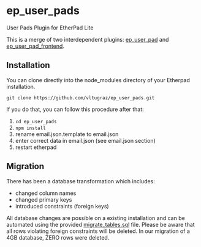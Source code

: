 # ep_user_pads

User Pads Plugin for EtherPad Lite

This is a merge of two interdependent plugins: [ep_user_pad](https://github.com/vltugraz/ep_user_pad) and [ep_user_pad_frontend](https://github.com/vltugraz/ep_user_pad_frontend).

## Installation
You can clone directly into the node_modules directory of your Etherpad installation. 

`git clone https://github.com/vltugraz/ep_user_pads.git`

If you do that, you can follow this procedure after that:

1. `cd ep_user_pads`
2. `npm install`
3. rename email.json.template to email.json
4. enter correct data in email.json (see email.json section)
5. restart etherpad

## Migration
There has been a database transformation which includes:
* changed column names
* changed primary keys
* introduced constraints (foreign keys)

All database changes are possible on a existing installation and can be automated using the provided [migrate_tables.sql](sql/migrate_tables.sql) file. Please be aware that all rows violating foreign constraints will be deleted. In our migration of a 4GB database, ZERO rows were deleted.

